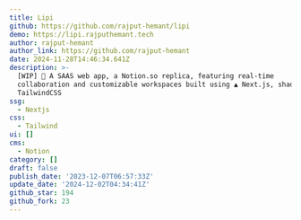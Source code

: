 ```yaml
---
title: Lipi
github: https://github.com/rajput-hemant/lipi
demo: https://lipi.rajputhemant.tech
author: rajput-hemant
author_link: https://github.com/rajput-hemant
date: 2024-11-28T14:46:34.641Z
description: >-
  [WIP] 🚀 A SAAS web app, a Notion.so replica, featuring real-time
  collaboration and customizable workspaces built using ▲ Next.js, shadcn/ui,
  TailwindCSS
ssg:
  - Nextjs
css:
  - Tailwind
ui: []
cms:
  - Notion
category: []
draft: false
publish_date: '2023-12-07T06:57:33Z'
update_date: '2024-12-02T04:34:41Z'
github_star: 194
github_fork: 23
---
```

